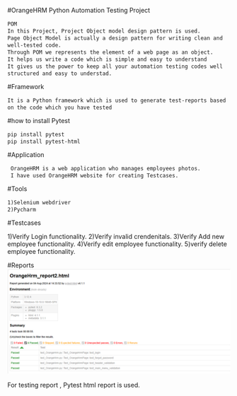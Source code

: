
#OrangeHRM Python Automation Testing Project

    POM 
    In this Project, Project Object model design pattern is used.
    Page Object Model is actually a design pattern for writing clean and well-tested code.
    Through POM we represents the element of a web page as an object.
    It helps us write a code which is simple and easy to understand
    It gives us the power to keep all your automation testing codes well structured and easy to understad.
    
#Framework
   
    It is a Python framework which is used to generate test-reports based on the code which you have tested

#how to install Pytest
   
    pip install pytest
    pip install pytest-html



#Application
    
     OrangeHRM is a web application who manages employees photos.
     I have used OrangeHRM website for creating Testcases.


#Tools
   
    1)Selenium webdriver 
    2)Pycharm 

#Testcases

   1)Verify Login functionality.
   2)Verify invalid crendenitals.
   3)Verify Add new employee functionality.
   4)Verify edit employee functionality.
   5)verify delete employee functionality.
  
   
#Reports
![report2-trans](https://github.com/PrikapDee/OrangeHrm-Capstoneproject01/raw/main/report2.PNG)

  For testing report , Pytest html report is used.



   
